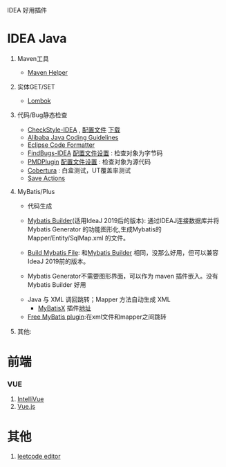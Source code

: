 IDEA 好用插件

# IDEA Java

1. Maven工具
    * [Maven Helper](https://plugins.jetbrains.com/plugin/7179-maven-helper/)
2. 实体GET/SET
    * [Lombok](https://plugins.jetbrains.com/plugin/6317-lombok/)
3. 代码/Bug静态检查
	+ [CheckStyle-IDEA](https://plugins.jetbrains.com/plugin/1065-checkstyle-idea/) , [配置文件](checkstyle.xml) [下载](https://checkstyle.sourceforge.io/checks.html)
	+ [Alibaba Java Coding Guidelines](https://plugins.jetbrains.com/plugin/10046-alibaba-java-coding-guidelines/)
	+ [Eclipse Code Formatter](https://plugins.jetbrains.com/plugin/6546-eclipse-code-formatter/)
	+ [FindBugs-IDEA](https://plugins.jetbrains.com/plugin/3847-findbugs-idea/) [配置文件设置](http://findbugs.sourceforge.net/bugDescriptions.html) : 检查对象为字节码
	+ [PMDPlugin](https://plugins.jetbrains.com/plugin/1137-pmdplugin/) [配置文件设置](https://pmd.github.io/pmd-6.15.0/pmd_rules_java.html) : 检查对象为源代码
	+ [Cobertura]() : 白盒测试，UT覆盖率测试
	+ [Save Actions](https://plugins.jetbrains.com/plugin/7642-save-actions/) 

4. MyBatis/Plus
    * 代码生成
	+ [Mybatis Builder](https://plugins.jetbrains.com/plugin/12449-mybatis-builder/versions)(适用IdeaJ 2019后的版本): 通过IDEAJ连接数据库并将 Mybatis Generator 的功能图形化,生成Mybatis的 Mapper/Entity/SqlMap.xml 的文件。

	+ [Build Mybatis File](https://github.com/moshangren11/MybatisPlugin): 和[Mybatis Builder](https://plugins.jetbrains.com/plugin/12449-mybatis-builder/versions) 相同，没那么好用，但可以兼容IdeaJ 2019前的版本。
	+ Mybatis Generator不需要图形界面，可以作为 maven 插件嵌入。没有 Mybatis Builder 好用
     * Java 与 XML 调回跳转；Mapper 方法自动生成 XML
        + [MyBatisX](https://baomidou.com/guide/mybatisx-idea-plugin.html) 插件[地址](https://plugins.jetbrains.com/plugin/10119-mybatisx/)
	+ [Free MyBatis plugin](https://plugins.jetbrains.com/plugin/8321-free-mybatis-plugin/):在xml文件和mapper之间跳转

	
5. 其他:	
	

# 前端

### VUE

1. [IntelliVue](https://plugins.jetbrains.com/plugin/12014-intellivue/)
2. [Vue.js](https://plugins.jetbrains.com/plugin/9442-vue-js/)

# 其他

1. [leetcode editor](https://plugins.jetbrains.com/plugin/12132-leetcode-editor/) 
